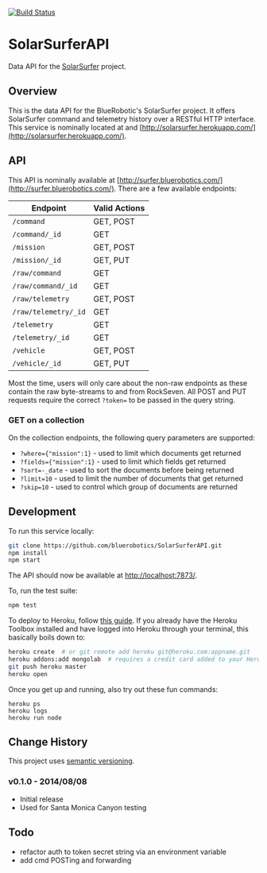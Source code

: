 [![Build Status](https://travis-ci.org/bluerobotics/SolarSurferAPI.svg?branch=master)](https://travis-ci.org/bluerobotics/SolarSurferAPI)

# SolarSurferAPI

Data API for the [SolarSurfer](http://bluerobotics.com/) project.

## Overview

This is the data API for the BlueRobotic's SolarSurfer project. It offers SolarSurfer command and telemetry history over a RESTful HTTP interface. This service is nominally located at [](http://data.bluerobotics.com/) and [http://solarsurfer.herokuapp.com/](http://solarsurfer.herokuapp.com/).

## API

This API is nominally available at [http://surfer.bluerobotics.com/](http://surfer.bluerobotics.com/). There are a few available endpoints:

Endpoint | Valid Actions
--- | ---
`/command` | GET, POST
`/command/_id`| GET
`/mission` | GET, POST
`/mission/_id`| GET, PUT
`/raw/command` | GET
`/raw/command/_id` | GET
`/raw/telemetry` | GET, POST
`/raw/telemetry/_id` | GET
`/telemetry`| GET
`/telemetry/_id` | GET
`/vehicle` | GET, POST
`/vehicle/_id`| GET, PUT

Most the time, users will only care about the non-raw endpoints as these contain the raw byte-streams to and from RockSeven. All POST and PUT requests require the correct `?token=` to be passed in the query string.

### GET on a collection

On the collection endpoints, the following query parameters are supported:

* `?where={"mission":1}` - used to limit which documents get returned
* `?fields={"mission":1}` - used to limit which fields get returned
* `?sort=-_date` - used to sort the documents before being returned
* `?limit=10` - used to limit the number of documents that get returned
* `?skip=10` - used to control which group of documents are returned

## Development

To run this service locally:

```bash
git clone https://github.com/bluerobotics/SolarSurferAPI.git
npm install
npm start
```

The API should now be available at [http://localhost:7873/](http://localhost:7873/).

To, run the test suite:

```bash
npm test
```

To deploy to Heroku, follow [this guide](https://devcenter.heroku.com/articles/getting-started-with-nodejs). If you already have the Heroku Toolbox installed and have logged into Heroku through your terminal, this basically boils down to:

```bash
heroku create  # or git remote add heroku git@heroku.com:appname.git 
heroku addons:add mongolab  # requires a credit card added to your Heroku account
git push heroku master
heroku open
```

Once you get up and running, also try out these fun commands:

```
heroku ps
heroku logs
heroku run node
```

## Change History

This project uses [semantic versioning](http://semver.org/).

### v0.1.0 - 2014/08/08

* Initial release
* Used for Santa Monica Canyon testing

## Todo

* refactor auth to token secret string via an environment variable
* add cmd POSTing and forwarding
